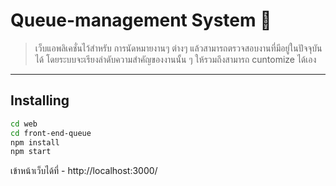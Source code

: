 # Queue-management System :cherries: 

> เว็บแอพลิเคชั่นไว้สำหรับ การนัดหมายงานๆ ต่างๆ แล้วสามารถตรวจสอบงานที่มีอยู่ในปัจจุบันได้ โดยระบบจะเรียงลำดับความสำคัญของงานนั้น ๆ ให้รวมถึงสามารถ cuntomize ได้เอง

---

## Installing
 

```bash
cd web
cd front-end-queue
npm install
npm start
```
เข้าหน้าเว็บได้ที่ - http://localhost:3000/
